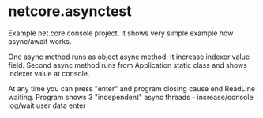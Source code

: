 # netcore.asynctest

Example net.core console project.
It shows very simple example how async/await works.

One async method runs as object async method. It increase indexer value field.
Second async method runs from Application static class and shows indexer value at console.

At any time you can press "enter" and program closing cause end ReadLine waiting. 
Program shows 3 "independent" async threads - increase/console log/wait user data enter
